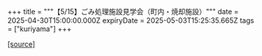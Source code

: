 +++
title = """【5/15】ごみ処理施設見学会（町内・焼却施設）"""
date = 2025-04-30T15:00:00.000Z
expiryDate = 2025-05-03T15:25:35.665Z
tags = ["kuriyama"]
+++


[[source]](https://www.town.kuriyama.hokkaido.jp/site/trash/26936.html)
